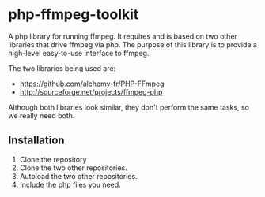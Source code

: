 php-ffmpeg-toolkit
==================

A php library for running ffmpeg. It requires and is based on two other libraries that drive ffmpeg via php.
The purpose of this library is to provide a high-level easy-to-use interface to ffmpeg.

The two libraries being used are:
- https://github.com/alchemy-fr/PHP-FFmpeg
- http://sourceforge.net/projects/ffmpeg-php

Although both libraries look similar, they don't perform the same tasks, so we really need both.


## Installation

1. Clone the repository
2. Clone the two other repositories.
3. Autoload the two other repositories.
4. Include the php files you need.